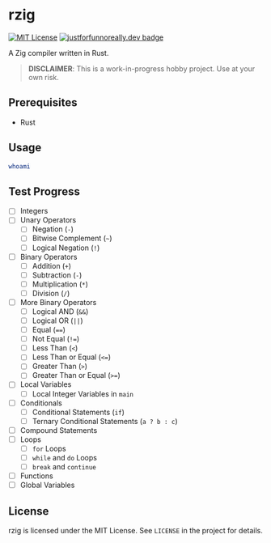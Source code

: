 # rzig 
[![MIT License](https://img.shields.io/badge/license-MIT-blue)](/LICENSE)
[![justforfunnoreally.dev badge](https://img.shields.io/badge/justforfunnoreally-dev-9ff)](https://justforfunnoreally.dev)

A Zig compiler written in Rust.

> **DISCLAIMER**: This is a work-in-progress hobby project. Use at your own risk.

## Prerequisites
- Rust

## Usage
```sh
whoami
```

## Test Progress
- [ ] Integers
- [ ] Unary Operators
    - [ ] Negation (`-`)
    - [ ] Bitwise Complement (`~`)
    - [ ] Logical Negation (`!`)
- [ ] Binary Operators
    - [ ] Addition (`+`)
    - [ ] Subtraction (`-`)
    - [ ] Multiplication (`*`)
    - [ ] Division (`/`)
- [ ] More Binary Operators
    - [ ] Logical AND (`&&`)
    - [ ] Logical OR (`||`)
    - [ ] Equal (`==`)
    - [ ] Not Equal (`!=`)
    - [ ] Less Than (`<`)
    - [ ] Less Than or Equal (`<=`)
    - [ ] Greater Than (`>`)
    - [ ] Greater Than or Equal (`>=`)
- [ ] Local Variables
    - [ ] Local Integer Variables in `main` 
- [ ] Conditionals
    - [ ] Conditional Statements (`if`)
    - [ ] Ternary Conditional Statements (`a ? b : c`)
- [ ] Compound Statements
- [ ] Loops
    - [ ] `for` Loops
    - [ ] `while` and `do` Loops
    - [ ] `break` and `continue`
- [ ] Functions
- [ ] Global Variables

## License
rzig is licensed under the MIT License. See `LICENSE` in the project for details.
